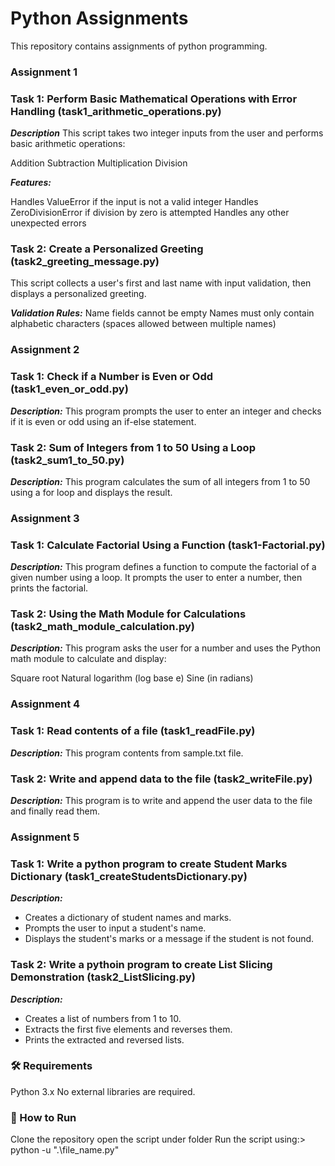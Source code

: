 # Python Assignments
This repository contains assignments of python programming.

### Assignment 1
### Task 1: Perform Basic Mathematical Operations with Error Handling (task1_arithmetic_operations.py)
***Description*** 
This script takes two integer inputs from the user and performs basic arithmetic operations:

Addition
Subtraction
Multiplication
Division

***Features:***

Handles ValueError if the input is not a valid integer
Handles ZeroDivisionError if division by zero is attempted
Handles any other unexpected errors

### Task 2: Create a Personalized Greeting (task2_greeting_message.py)
This script collects a user's first and last name with input validation, then displays a personalized greeting.

***Validation Rules:***
Name fields cannot be empty
Names must only contain alphabetic characters (spaces allowed between multiple names)

### Assignment 2
### Task 1: Check if a Number is Even or Odd (task1_even_or_odd.py)
***Description:***
This program prompts the user to enter an integer and checks if it is even or odd using an if-else statement.

### Task 2: Sum of Integers from 1 to 50 Using a Loop (task2_sum1_to_50.py)
***Description:***
This program calculates the sum of all integers from 1 to 50 using a for loop and displays the result.

### Assignment 3
### Task 1: Calculate Factorial Using a Function (task1-Factorial.py)
***Description:***
This program defines a function to compute the factorial of a given number using a loop. It prompts the user to enter a number, then prints the factorial.

### Task 2: Using the Math Module for Calculations (task2_math_module_calculation.py)
***Description:***
 This program asks the user for a number and uses the Python math module to calculate and display:

Square root
Natural logarithm (log base e)
Sine (in radians)

### Assignment 4
### Task 1: Read contents of a file (task1_readFile.py)
***Description:***
This program contents from sample.txt file.

### Task 2: Write and append data to the file (task2_writeFile.py)
***Description:***
 This program is to write and append the user data to the file and finally read them.

 ### Assignment 5
### Task 1: Write a python program to create Student Marks Dictionary (task1_createStudentsDictionary.py)
***Description:***
- Creates a dictionary of student names and marks.
- Prompts the user to input a student's name.
- Displays the student's marks or a message if the student is not found.

### Task 2: Write a pythoin program to create List Slicing Demonstration (task2_ListSlicing.py)
***Description:***
- Creates a list of numbers from 1 to 10.
- Extracts the first five elements and reverses them.
- Prints the extracted and reversed lists.

### 🛠 Requirements
Python 3.x
No external libraries are required.

### 🚀 How to Run
Clone the repository
open the script under folder
Run the script using:> python -u ".\file_name.py"
